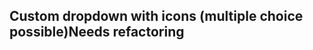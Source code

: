 <h2>Custom dropdown with icons (multiple choice possible)<span class="status refactor">Needs refactoring</span></h2>
